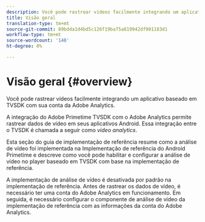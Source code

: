 ```yaml
---
description: Você pode rastrear vídeos facilmente integrando um aplicativo baseado em TVSDK com sua conta da Adobe Analytics.
title: Visão geral
translation-type: tm+mt
source-git-commit: 89bdda1d4bd5c126f19ba75a819942df901183d1
workflow-type: tm+mt
source-wordcount: '148'
ht-degree: 0%

---
```



# Visão geral {#overview}

Você pode rastrear vídeos facilmente integrando um aplicativo baseado em TVSDK com sua conta da Adobe Analytics.

A integração do Adobe Primetime TVSDK com o Adobe Analytics permite rastrear dados de vídeo em seus aplicativos Android. Essa integração entre o TVSDK é chamada a seguir como *video analytics*.

Esta seção do guia de implementação de referência resume como a análise de vídeo foi implementada na Implementação de referência do Android Primetime e descreve como você pode habilitar e configurar a análise de vídeo no player baseado em TVSDK com base na implementação de referência.

A implementação de análise de vídeo é desativada por padrão na implementação de referência. Antes de rastrear os dados de vídeo, é necessário ter uma conta do Adobe Analytics em funcionamento. Em seguida, é necessário configurar o componente de análise de vídeo da implementação de referência com as informações da conta do Adobe Analytics.
